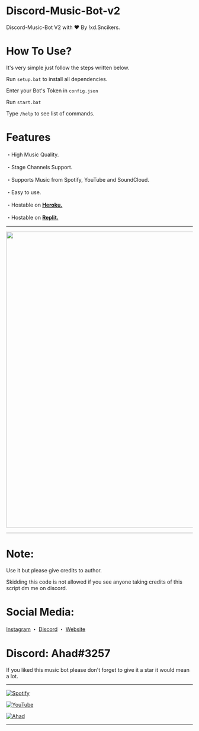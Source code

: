 # Discord-Music-Bot-v2
Discord-Music-Bot V2 with ♥ By !xd.Sncikers.

# How To Use?
It's very simple just follow the steps written below.

Run `setup.bat` to install all dependencies.

Enter your Bot's Token in `config.json` 

Run `start.bat`

Type `/help` to see list of commands.

# Features
・High Music Quality.

・Stage Channels Support.

・Supports Music from Spotify, YouTube and SoundCloud.

・Easy to use.

・Hostable on [__**Heroku.**__](https://www.heroku.com)

・Hostable on [__**Replit.**__](https://replit.com/@V-UNIT/Discord-Music-Bot-v2)
***

<p align="center"><img width="800px" src="https://cdn.discordapp.com/attachments/914513217659756585/1000984452228464640/unknown.png"/></p>

***
# Note:
Use it but please give credits to author.

Skidding this code is not allowed if you see anyone taking credits of this script dm me on discord.

# Social Media:
[Instagram](https://www.instagram.com/_xd.snickers/) ・
[Discord](https://discord.gg/egcxd) ・
[Website](http://xdsnickers.cf) 

# Discord: Ahad#3257
If you liked this music bot please don't forget to give it a star it would mean a lot.
***
[![Spotify](https://media.discordapp.net/attachments/914513217659756585/981731270516162560/unknown.png)](http://xdsnickers.cf)

[![YouTube](https://media.discordapp.net/attachments/914513217659756585/981731158956060682/unknown-1.jpeg)](http://xdsnickers.cf/social-medias)

[![Ahad](https://media.discordapp.net/attachments/840846571326275609/995180079623700522/DEE8C6CD-F31C-4CB2-B852-EBF7FF8BF373.jpg)](http://xdsnickers.cf)

***
